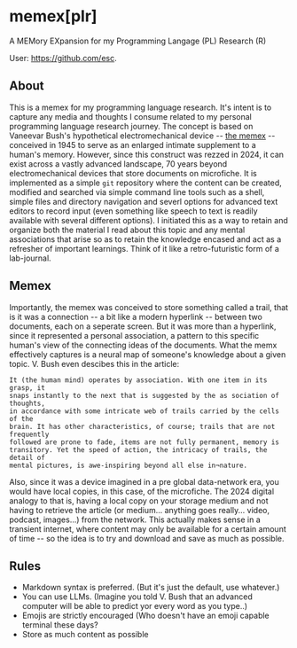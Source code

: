 # memex[plr]

A MEMory EXpansion for my Programming Langage (PL) Research (R)

User: https://github.com/esc.

## About

This is a memex for my programming language research. It's intent is to capture
any media and thoughts I consume related to my personal programming language
research journey. The concept is based on Vaneevar Bush's hypothetical
electromechanical device -- [the memex](https://en.wikipedia.org/wiki/Memex) --
conceived in 1945 to serve as an enlarged intimate supplement to a human's
memory. However, since this construct was rezzed in 2024, it can exist across a
vastly advanced landscape, 70 years beyond electromechanical devices that store
documents on microfiche.  It is implemented as a simple `git` repository where
the content can be created, modified and searched via simple command line tools
such as a shell, simple files and directory navigation and severl options for
advanced text editors to record input (even something like speech to text is
readily available with several different options). I initiated this as a way to
retain and organize both the material I read about this topic and any mental
associations that arise so as to retain the knowledge encased and act as a
refresher of important learnings. Think of it like a retro-futuristic form of a
lab-journal.

## Memex

Importantly, the memex was conceived to store something called a trail, that is
it was a connection -- a bit like a modern hyperlink -- between two documents,
each on a seperate screen. But it was more than a hyperlink, since it
represented a personal association, a pattern to this specific human's view of
the connecting ideas of the documents. What the memx effectively captures is a
neural map of someone's knowledge about a given topic. V. Bush even descibes
this in the article:

```
It (the human mind) operates by association. With one item in its grasp, it
snaps instantly to the next that is suggested by the as sociation of thoughts,
in accordance with some intricate web of trails carried by the cells of the
brain. It has other characteristics, of course; trails that are not frequently
followed are prone to fade, items are not fully permanent, memory is
transitory. Yet the speed of action, the intricacy of trails, the detail of
mental pictures, is awe-inspiring beyond all else in¬nature.
```

Also, since it was a device imagined in a pre global data-network era, you
would have local copies, in this case, of the microfiche. The 2024 digital
analogy to that is, having a local copy on your storage medium and not having
to retrieve the article (or medium... anything goes really... video, podcast,
images...) from the network. This actually makes sense in a transient internet,
where content may only be available for a certain amount of time -- so the idea
is to try and download and save as much as possible.

## Rules

* Markdown syntax is preferred. (But it's just the default, use whatever.)
* You can use LLMs. (Imagine you told V. Bush that an advanced computer
  will be able to predict yor every word as you type..)
* Emojis are strictly encouraged (Who doesn't have an emoji capable terminal
  these days?
* Store as much content as possible
